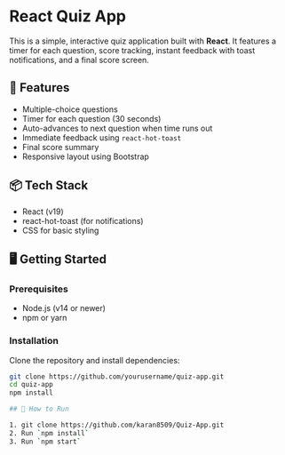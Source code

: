 # React Quiz App

This is a simple, interactive quiz application built with **React**. It features a timer for each question, score tracking, instant feedback with toast notifications, and a final score screen.

## 🚀 Features

- Multiple-choice questions
- Timer for each question (30 seconds)
- Auto-advances to next question when time runs out
- Immediate feedback using `react-hot-toast`
- Final score summary
- Responsive layout using Bootstrap

## 📦 Tech Stack

- React (v19)
- react-hot-toast (for notifications)
- CSS for basic styling

## 🖥️ Getting Started

### Prerequisites

- Node.js (v14 or newer)
- npm or yarn

### Installation

Clone the repository and install dependencies:

```bash
git clone https://github.com/yourusername/quiz-app.git
cd quiz-app
npm install

## 🚀 How to Run

1. git clone https://github.com/karan8509/Quiz-App.git
2. Run `npm install`
3. Run `npm start`
